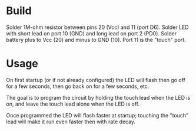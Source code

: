 Build
=====

Solder 1M-ohm resistor between pins 20 (Vcc) and 11 (port D6).
Solder LED with short lead on port 10 (GND) and long lead on port 2 (PD0).
Solder battery plus to Vcc (20) and minus to GND (10).
Port 11 is the "touch" port.

Usage
=====

On first startup (or if not already configured) the LED will flash then go off for a few seconds, then go back on for a few seconds, etc.

The goal is to program the circuit by holding the touch lead when the LED is on, and leave the touch lead alone when the LED is off.

Once programmed the LED will flash faster at startup; touching the "touch" lead will make it run even faster then with rate decay.
